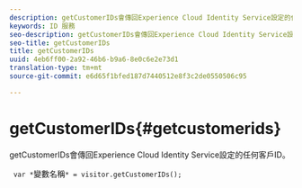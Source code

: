 ```yaml
---
description: getCustomerIDs會傳回Experience Cloud Identity Service設定的任何客戶ID。
keywords: ID 服務
seo-description: getCustomerIDs會傳回Experience Cloud Identity Service設定的任何客戶ID。
seo-title: getCustomerIDs
title: getCustomerIDs
uuid: 4eb6ff00-2a92-46b6-b9a6-8e0c6e2e73d1
translation-type: tm+mt
source-git-commit: e6d65f1bfed187d7440512e8f3c2de0550506c95

---
```



# getCustomerIDs{#getcustomerids}

getCustomerIDs會傳回Experience Cloud Identity Service設定的任何客戶ID。

<!--
Is there anything else we can say about this??
-->

` var *`變數名稱`* = visitor.getCustomerIDs();`
